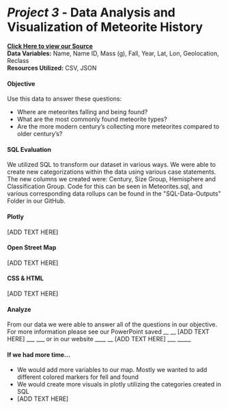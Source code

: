 # *Project 3* - Data Analysis and Visualization of Meteorite History

**[Click Here to view our Source](https://catalog.data.gov/dataset/meteorite-landings/resource/389dab1c-1e2e-4b13-83bf-d05a0219fe3e)** <br />
**Data Variables:** Name, Name ID, Mass (g), Fall, Year, Lat, Lon, Geolocation, Reclass  <br />
**Resources Utilized:** CSV, JSON  <br />

#### Objective

Use this data to answer these questions: <br />
- Where are meteorites falling and being found? <br />
- What are the most commonly found meteorite types? <br />
- Are the more modern century’s collecting more meteorites compared to older century’s? <br />

#### SQL Evaluation 

We utilized SQL to transform our dataset in various ways. We were able to create new categorizations within the data using various case statements.  The new columns we created were: Century, Size Group, Hemisphere and Classification Group. Code for this can be seen in Meteorites.sql, and various corresponding data rollups can be found in the "SQL-Data-Outputs" Folder in our GitHub.

#### Plotly 

[ADD TEXT HERE]

#### Open Street Map

[ADD TEXT HERE]

#### CSS & HTML

[ADD TEXT HERE]

#### Analyze

From our data we were able to answer all of the questions in our objective.  For more information please see our PowerPoint saved __ __ [ADD TEXT HERE] ___ ___ or in our website ____ __ [ADD TEXT HERE] ___ _____

#### If we had more time...

- We would add more variables to our map.  Mostly we wanted to add different colored markers for fell and found <br />
- We would create more visuals in plotly utilizing the categories created in SQL <br />
- [ADD TEXT HERE] <br />
